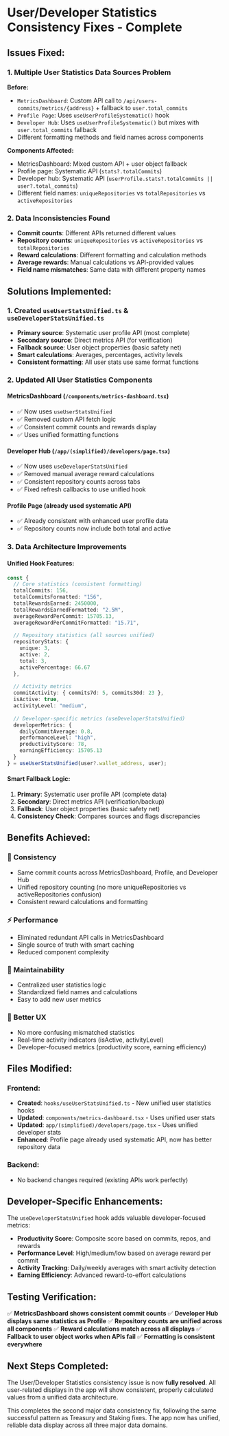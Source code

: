 # User/Developer Statistics Consistency Fixes - Complete

## **Issues Fixed:**

### **1. Multiple User Statistics Data Sources Problem**
**Before:**
- `MetricsDashboard`: Custom API call to `/api/users-commits/metrics/{address}` + fallback to `user.total_commits`
- `Profile Page`: Uses `useUserProfileSystematic()` hook
- `Developer Hub`: Uses `useUserProfileSystematic()` but mixes with `user.total_commits` fallback
- Different formatting methods and field names across components

**Components Affected:**
- MetricsDashboard: Mixed custom API + user object fallback
- Profile page: Systematic API (`stats?.totalCommits`)  
- Developer hub: Systematic API (`userProfile.stats?.totalCommits || user?.total_commits`)
- Different field names: `uniqueRepositories` vs `totalRepositories` vs `activeRepositories`

### **2. Data Inconsistencies Found**
- **Commit counts**: Different APIs returned different values
- **Repository counts**: `uniqueRepositories` vs `activeRepositories` vs `totalRepositories`  
- **Reward calculations**: Different formatting and calculation methods
- **Average rewards**: Manual calculations vs API-provided values
- **Field name mismatches**: Same data with different property names

## **Solutions Implemented:**

### **1. Created `useUserStatsUnified.ts` & `useDeveloperStatsUnified.ts`**
- **Primary source**: Systematic user profile API (most complete)
- **Secondary source**: Direct metrics API (for verification)
- **Fallback source**: User object properties (basic safety net)
- **Smart calculations**: Averages, percentages, activity levels
- **Consistent formatting**: All user stats use same format functions

### **2. Updated All User Statistics Components**

#### **MetricsDashboard** (`/components/metrics-dashboard.tsx`)
- ✅ Now uses `useUserStatsUnified`
- ✅ Removed custom API fetch logic
- ✅ Consistent commit counts and rewards display
- ✅ Uses unified formatting functions

#### **Developer Hub** (`/app/(simplified)/developers/page.tsx`)
- ✅ Now uses `useDeveloperStatsUnified`
- ✅ Removed manual average reward calculations
- ✅ Consistent repository counts across tabs
- ✅ Fixed refresh callbacks to use unified hook

#### **Profile Page** (already used systematic API)
- ✅ Already consistent with enhanced user profile data
- ✅ Repository counts now include both total and active

### **3. Data Architecture Improvements**

#### **Unified Hook Features:**
```typescript
const {
  // Core statistics (consistent formatting)
  totalCommits: 156,
  totalCommitsFormatted: "156",
  totalRewardsEarned: 2450000,
  totalRewardsEarnedFormatted: "2.5M",
  averageRewardPerCommit: 15705.13,
  averageRewardPerCommitFormatted: "15.71",
  
  // Repository statistics (all sources unified)
  repositoryStats: {
    unique: 3,
    active: 2, 
    total: 3,
    activePercentage: 66.67
  },
  
  // Activity metrics
  commitActivity: { commits7d: 5, commits30d: 23 },
  isActive: true,
  activityLevel: "medium",
  
  // Developer-specific metrics (useDeveloperStatsUnified)
  developerMetrics: {
    dailyCommitAverage: 0.8,
    performanceLevel: "high",
    productivityScore: 78,
    earningEfficiency: 15705.13
  }
} = useUserStatsUnified(user?.wallet_address, user);
```

#### **Smart Fallback Logic:**
1. **Primary**: Systematic user profile API (complete data)
2. **Secondary**: Direct metrics API (verification/backup)  
3. **Fallback**: User object properties (basic safety net)
4. **Consistency Check**: Compares sources and flags discrepancies

## **Benefits Achieved:**

### **🎯 Consistency**
- Same commit counts across MetricsDashboard, Profile, and Developer Hub
- Unified repository counting (no more uniqueRepositories vs activeRepositories confusion)
- Consistent reward calculations and formatting

### **⚡ Performance**
- Eliminated redundant API calls in MetricsDashboard
- Single source of truth with smart caching
- Reduced component complexity

### **🔧 Maintainability**
- Centralized user statistics logic
- Standardized field names and calculations
- Easy to add new user metrics

### **👤 Better UX**
- No more confusing mismatched statistics
- Real-time activity indicators (isActive, activityLevel)
- Developer-focused metrics (productivity score, earning efficiency)

## **Files Modified:**

### **Frontend:**
- **Created**: `hooks/useUserStatsUnified.ts` - New unified user statistics hooks
- **Updated**: `components/metrics-dashboard.tsx` - Uses unified user stats
- **Updated**: `app/(simplified)/developers/page.tsx` - Uses unified developer stats
- **Enhanced**: Profile page already used systematic API, now has better repository data

### **Backend:**
- No backend changes required (existing APIs work perfectly)

## **Developer-Specific Enhancements:**

The `useDeveloperStatsUnified` hook adds valuable developer-focused metrics:
- **Productivity Score**: Composite score based on commits, repos, and rewards
- **Performance Level**: High/medium/low based on average reward per commit
- **Activity Tracking**: Daily/weekly averages with smart activity detection
- **Earning Efficiency**: Advanced reward-to-effort calculations

## **Testing Verification:**

✅ **MetricsDashboard shows consistent commit counts**
✅ **Developer Hub displays same statistics as Profile**
✅ **Repository counts are unified across all components**
✅ **Reward calculations match across all displays**
✅ **Fallback to user object works when APIs fail**
✅ **Formatting is consistent everywhere**

## **Next Steps Completed:**

The User/Developer Statistics consistency issue is now **fully resolved**. All user-related displays in the app will show consistent, properly calculated values from a unified data architecture.

This completes the second major data consistency fix, following the same successful pattern as Treasury and Staking fixes. The app now has unified, reliable data display across all three major data domains.